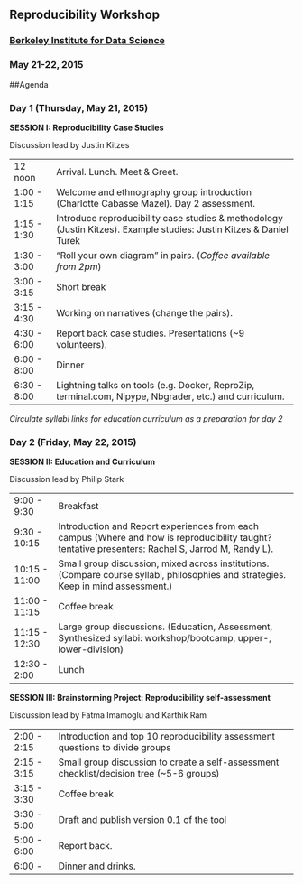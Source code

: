 ## Reproducibility Workshop

### [Berkeley Institute for Data Science](http://bids.berkeley.edu/about/directions-and-travel)

### May 21-22, 2015


##Agenda

### Day 1 (Thursday, May 21, 2015)

**SESSION I: Reproducibility Case Studies**

Discussion lead by Justin Kitzes



|        |     |
|--------|-----|
|12 noon   |Arrival. Lunch. Meet & Greet.   |
|1:00 - 1:15  |Welcome and ethnography group introduction (Charlotte Cabasse Mazel). Day 2 assessment.|
|1:15 - 1:30  |Introduce reproducibility case studies & methodology (Justin Kitzes). Example studies: Justin Kitzes & Daniel Turek|
|1:30 - 3:00 |“Roll your own diagram” in pairs. (*Coffee available from 2pm*) |
|3:00 - 3:15 |Short break|
|3:15 - 4:30 |Working on narratives (change the pairs).|
|4:30 - 6:00|Report back case studies. Presentations (~9 volunteers).|
|6:00 - 8:00 |Dinner|
|6:30 - 8:00|Lightning talks on tools (e.g. Docker, ReproZip, terminal.com, Nipype, Nbgrader, etc.) and curriculum.|

*Circulate syllabi links for education curriculum as a preparation for day 2*

### Day 2 (Friday, May 22, 2015)

**SESSION II: Education and Curriculum**

Discussion lead by Philip Stark

|        |     |
|--------|-----|
|9:00 - 9:30  | Breakfast |
|9:30 - 10:15  | Introduction and Report experiences from each campus (Where and how is reproducibility taught? tentative presenters: Rachel S, Jarrod M, Randy L).|
|10:15 - 11:00 | Small group discussion, mixed across institutions. (Compare course syllabi, philosophies and strategies. Keep in mind assessment.)|
|11:00 - 11:15 | Coffee break|
|11:15 - 12:30| Large group discussions. (Education, Assessment, Synthesized syllabi: workshop/bootcamp, upper-, lower-division)|
|12:30 - 2:00| Lunch |

**SESSION III: Brainstorming Project: Reproducibility self-assessment**

Discussion lead by Fatma Imamoglu and Karthik Ram

|        |     |
|--------|-----|
|2:00 - 2:15  | Introduction and top 10 reproducibility assessment questions to divide groups|
|2:15 - 3:15  | Small group discussion to create a self-assessment checklist/decision tree (~5-6 groups) |
|3:15 - 3:30  | Coffee break |
|3:30 - 5:00  | Draft and publish version 0.1 of the tool |
|5:00 - 6:00  | Report back.|
|6:00 -       | Dinner and drinks.  |
